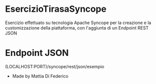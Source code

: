 # EsercizioTirasaSyncope
Esercizio effettuato su tecnologia Apache Syncope per la creazione e la customizzazione della piattaforma, con l'aggiunta di un Endpoint REST JSON

# Endpoint JSON
(LOCALHOST:PORT)/syncope/rest/json/esempio

* Made by Mattia Di Federico
